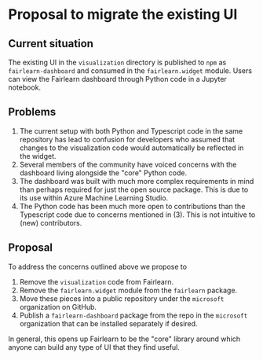 Proposal to migrate the existing UI
===================================

Current situation
-----------------

The existing UI in the `visualization` directory is published to `npm` as
`fairlearn-dashboard` and consumed in the `fairlearn.widget` module.
Users can view the Fairlearn dashboard through Python code in a Jupyter
notebook.

Problems
-------

1. The current setup with both Python and Typescript code in the same
   repository has lead to confusion for developers who assumed that changes
   to the visualization code would automatically be reflected in the widget.
2. Several members of the community have voiced concerns with the dashboard
   living alongside the "core" Python code.
3. The dashboard was built with much more complex requirements in mind than
   perhaps required for just the open source package. This is due to its use
   within Azure Machine Learning Studio.
4. The Python code has been much more open to contributions than the
   Typescript code due to concerns mentioned in (3). This is not intuitive to
   (new) contributors.

Proposal
--------

To address the concerns outlined above we propose to

1. Remove the `visualization` code from Fairlearn.
2. Remove the `fairlearn.widget` module from the `fairlearn` package.
3. Move these pieces into a public repository under the `microsoft`
   organization on GitHub.
4. Publish a `fairlearn-dashboard` package from the repo in the `microsoft`
   organization that can be installed separately if desired.

In general, this opens up Fairlearn to be the "core" library around which
anyone can build any type of UI that they find useful.
